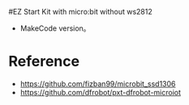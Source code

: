 #EZ Start Kit with micro:bit without ws2812

* MakeCode version。
# Reference
* https://github.com/fizban99/microbit_ssd1306
* https://github.com/dfrobot/pxt-dfrobot-microiot
